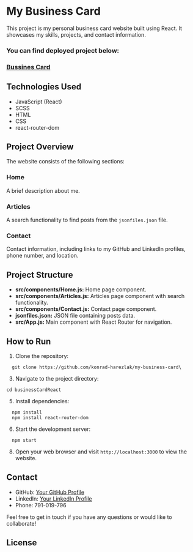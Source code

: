 # My Business Card

This project is my personal business card website built using React. It showcases my skills, projects, and contact information.

### You can find deployed project below:
### [Bussines Card](https://bussines-card-z31y.onrender.com)

## Technologies Used

- JavaScript (React)
- SCSS
- HTML
- CSS
- react-router-dom

## Project Overview

The website consists of the following sections:

### Home

A brief description about me.

### Articles

A search functionality to find posts from the `jsonfiles.json` file.

### Contact

Contact information, including links to my GitHub and LinkedIn profiles, phone number, and location.

## Project Structure

- **src/components/Home.js:** Home page component.
- **src/components/Articles.js:** Articles page component with search functionality.
- **src/components/Contact.js:** Contact page component.
- **jsonfiles.json:** JSON file containing posts data.
- **src/App.js:** Main component with React Router for navigation.

## How to Run

1. Clone the repository:
```
  git clone https://github.com/konrad-harezlak/my-business-card\
```



3. Navigate to the project directory:
```
cd businessCardReact
```


5. Install dependencies:
```
  npm install
  npm install react-router-dom
```


6. Start the development server:
```
  npm start
```


8. Open your web browser and visit `http://localhost:3000` to view the website.

## Contact

- GitHub: [Your GitHub Profile](https://github.com/konrad-harezlak)
- LinkedIn: [Your LinkedIn Profile](https://www.linkedin.com/in/konrad-harężlak-6293a5272/)
- Phone: 791-019-796

Feel free to get in touch if you have any questions or would like to collaborate!

## License
